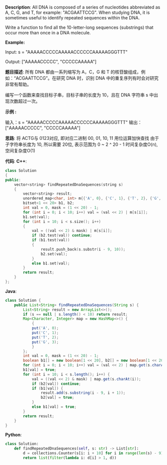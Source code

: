 __Description__:
All DNA is composed of a series of nucleotides abbreviated as A, C, G, and T, for example: "ACGAATTCCG". When studying DNA, it is sometimes useful to identify repeated sequences within the DNA.

Write a function to find all the 10-letter-long sequences (substrings) that occur more than once in a DNA molecule.

__Example:__

Input: s = "AAAAACCCCCAAAAACCCCCCAAAAAGGGTTT"

Output: ["AAAAACCCCC", "CCCCCAAAAA"]

__题目描述__:
所有 DNA 都由一系列缩写为 A，C，G 和 T 的核苷酸组成，例如：“ACGAATTCCG”。在研究 DNA 时，识别 DNA 中的重复序列有时会对研究非常有帮助。

编写一个函数来查找目标子串，目标子串的长度为 10，且在 DNA 字符串 s 中出现次数超过一次。

__示例 :__

输入：s = "AAAAACCCCCAAAAACCCCCCAAAAAGGGTTT"
输出：["AAAAACCCCC", "CCCCCAAAAA"]

__思路__:
将 ACTG与 0123对应, 即对应二进制 00, 01, 10, 11
用位运算加快查找
由于子字符串长度为 10, 所以需要 20位, 表示范围为 0 ~ 2 ^ 20 - 1
时间复杂度O(n), 空间复杂度O(1)

__代码__:
__C++__:
```C++
class Solution 
{
public:
    vector<string> findRepeatedDnaSequences(string s) 
    {
        vector<string> result;
        unordered_map<char, int> m{{'A', 0}, {'C', 1}, {'T', 2}, {'G', 3}};
        bitset<1 << 20> b1, b2;
        int val = 0, mask = (1 << 20) - 1;
        for (int i = 0; i < 10; i++) val = (val << 2) | m[s[i]];
        b1.set(val);
        for (int i = 10; i < s.size(); i++)
        {
            val = ((val << 2) & mask) | m[s[i]];
            if (b2.test(val)) continue;
            if (b1.test(val))
            {
                result.push_back(s.substr(i - 9, 10));
                b2.set(val);
            }
            else b1.set(val);
        }
        return result;
    }
};
```

__Java__:
```Java
class Solution {
    public List<String> findRepeatedDnaSequences(String s) {
        List<String> result = new ArrayList<>();
        if (s == null | s.length() < 10) return result;
        Map<Character, Integer> map = new HashMap<>() {
            {
            put('A', 0);
            put('C', 1);
            put('T', 2);
            put('G', 3);
            }
        };
        int val = 0, mask = (1 << 20) - 1;
        boolean b1[] = new boolean[1 << 20], b2[] = new boolean[1 << 20];
        for (int i = 0; i < 10; i++) val = (val << 2) | map.get(s.charAt(i));
        b1[val] = true;
        for (int i = 10; i < s.length(); i++) {
            val = ((val << 2) & mask) | map.get(s.charAt(i));
            if (b2[val]) continue;
            if (b1[val]) {
                result.add(s.substring(i - 9, i + 1));
                b2[val] = true;
            }
            else b1[val] = true;
        }
        return result;
    }
}
```

__Python__:
```Python
class Solution:
    def findRepeatedDnaSequences(self, s: str) -> List[str]:
        d = collections.Counter(s[i: i + 10] for i in range(len(s) - 9))
        return list(filter(lambda i: d[i] > 1, d))
```
